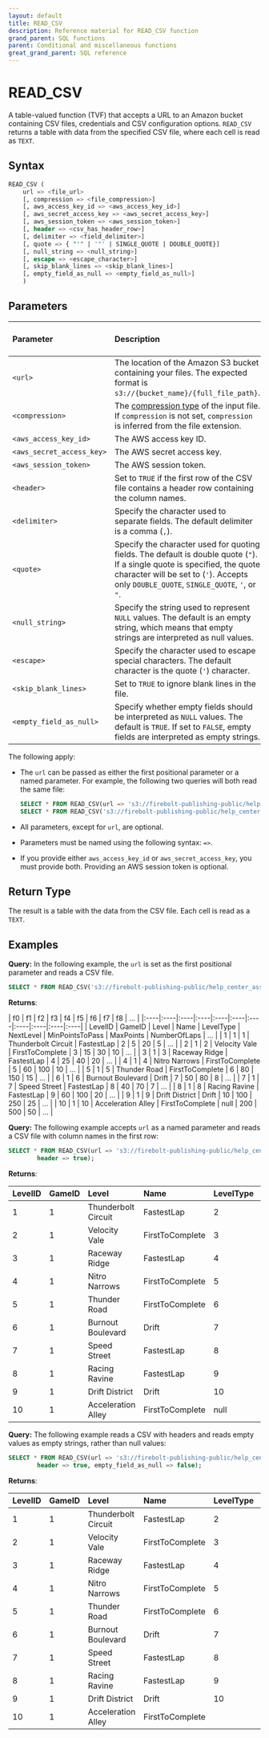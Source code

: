 ```yaml
---
layout: default
title: READ_CSV
description: Reference material for READ_CSV function
grand_parent: SQL functions
parent: Conditional and miscellaneous functions
great_grand_parent: SQL reference
---
```


# READ_CSV

A table-valued function (TVF) that accepts a URL to an Amazon bucket containing CSV files, credentials and CSV configuration options. `READ_CSV` returns a table with data from the specified CSV file, where each cell is read as `TEXT`.

## Syntax

```sql
READ_CSV ( 
    url => <file_url>
    [, compression => <file_compression>]
    [, aws_access_key_id => <aws_access_key_id>]
    [, aws_secret_access_key => <aws_secret_access_key>]
    [, aws_session_token => <aws_session_token>]
    [, header => <csv_has_header_row>]
    [, delimiter => <field_delimiter>]
    [, quote => { "'" | '"' | SINGLE_QUOTE | DOUBLE_QUOTE}]
    [, null_string => <null_string>]
    [, escape => <escape_character>]
    [, skip_blank_lines => <skip_blank_lines>]
    [, empty_field_as_null => <empty_field_as_null>]
    )
```

## Parameters

| Parameter                     | Description                                                                                      | Supported input types |
|:------------------------------|:-------------------------------------------------------------------------------------------------|:----------------------|
| `<url>`                       | The location of the Amazon S3 bucket containing your files. The expected format is `s3://{bucket_name}/{full_file_path}`.          | `TEXT`                |
| `<compression>`               | The [compression type](../../commands/data-definition/create-external-table.md#compression) of the input file. If `compression` is not set, `compression` is inferred from the file extension.           | `TEXT`                |
| `<aws_access_key_id>`                | The AWS access key ID.                                                                                      | `TEXT`                |
| `<aws_secret_access_key>`            | The AWS secret access key.                                                                                  | `TEXT`                |
| `<aws_session_token>`            | The AWS session token.                                                                                  | `TEXT`                |
| `<header>`                    | Set to `TRUE` if the first row of the CSV file contains a header row containing the column names.                                 | `TEXT`                |
| `<delimiter>`                 | Specify the character used to separate fields. The default delimiter is a comma (`,`).                                                            | `TEXT`                |
| `<quote>`                     | Specify the character used for quoting fields. The default is double quote (`"`). If a single quote is specified, the quote character will be set to (`'`). Accepts only `DOUBLE_QUOTE`, `SINGLE_QUOTE`, `'`, or `"`.     | `TEXT`                |
| `<null_string>`               | Specify the string used to represent `NULL` values. The default is an empty string, which means that empty strings are interpreted as null values.                                                             | `TEXT`                |
| `<escape>`                    | Specify the character used to escape special characters. The default character is the quote (`'`) character.                                                                                 | `TEXT`                |
| `<skip_blank_lines>`          | Set to `TRUE` to ignore blank lines in the file.                                                     | `BOOL`                |
| `<empty_field_as_null>`       | Specify whether empty fields should be interpreted as `NULL` values. The default is `TRUE`. If set to `FALSE`, empty fields are interpreted as empty strings.                                               | `BOOL`                |

The following apply:

* The `url` can be passed as either the first positional parameter or a named parameter. For example, the following two queries will both read the same file:

    ```sql
    SELECT * FROM READ_CSV(url => 's3://firebolt-publishing-public/help_center_assets/firebolt_sample_dataset/levels.csv');
    SELECT * FROM READ_CSV('s3://firebolt-publishing-public/help_center_assets/firebolt_sample_dataset/levels.csv');
    ```

* All parameters, except for `url`, are optional. 

* Parameters must be named using the following syntax: `=>`.

* If you provide either `aws_access_key_id` or `aws_secret_access_key`, you must provide both. Providing an AWS session token is optional.

## Return Type

The result is a table with the data from the CSV file. Each cell is read as a `TEXT`.

## Examples

**Query:**
In the following example, the `url` is set as the first positional parameter and reads a CSV file.

```sql
SELECT * FROM READ_CSV('s3://firebolt-publishing-public/help_center_assets/firebolt_sample_dataset/levels.csv');
```
**Returns**:

| f0 | f1 | f2 | f3 | f4 | f5 | f6 | f7 | f8 | ... |
|:----|:----|:----|:----|:----|:----|:----|:----|:----|:----|:----|
| LevelID | GameID | Level | Name | LevelType | NextLevel | MinPointsToPass | MaxPoints | NumberOfLaps | ... |
| 1 | 1 | 1 | Thunderbolt Circuit | FastestLap | 2 | 5 | 20 | 5 | ... |
| 2 | 1 | 2 | Velocity Vale | FirstToComplete | 3 | 15 | 30 | 10 | ... |
| 3 | 1 | 3 | Raceway Ridge | FastestLap | 4 | 25 | 40 | 20 | ... |
| 4 | 1 | 4 | Nitro Narrows | FirstToComplete | 5 | 60 | 100 | 10 | ... |
| 5 | 1 | 5 | Thunder Road | FirstToComplete | 6 | 80 | 150 | 15 | ... |
| 6 | 1 | 6 | Burnout Boulevard | Drift | 7 | 50 | 80 | 8 | ... |
| 7 | 1 | 7 | Speed Street | FastestLap | 8 | 40 | 70 | 7 | ... |
| 8 | 1 | 8 | Racing Ravine | FastestLap | 9 | 60 | 100 | 20 | ... |
| 9 | 1 | 9 | Drift District | Drift | 10 | 100 | 250 | 25 | ... |
| 10 | 1 | 10 | Acceleration Alley | FirstToComplete | null | 200 | 500 | 50 | ... |


**Query:**
The following example accepts `url` as a named parameter and reads a CSV file with column names in the first row:

```sql
SELECT * FROM READ_CSV(url => 's3://firebolt-publishing-public/help_center_assets/firebolt_sample_dataset/levels.csv', 
        header => true);
```
**Returns**:

| LevelID | GameID | Level              | Name                | LevelType       | NextLevel | MinPointsToPass | MaxPoints | NumberOfLaps | ... |
|:------- |:------ |:------------------ |:------------------- |:--------------- |:--------- |:--------------- |:--------- |:------------ |:-- |
| 1  | 1 | Thunderbolt Circuit | FastestLap       | 2 | 5  | 20 | 5  | 20 | ... |
| 2  | 1 | Velocity Vale      | FirstToComplete  | 3 | 15 | 30 | 10 | 10 | ... |
| 3  | 1 | Raceway Ridge      | FastestLap       | 4 | 25 | 40 | 20 | 20 | ... |
| 4  | 1 | Nitro Narrows      | FirstToComplete  | 5 | 60 | 100| 10 | 10 | ... |
| 5  | 1 | Thunder Road       | FirstToComplete  | 6 | 80 | 150| 15 | 15 | ... |
| 6  | 1 | Burnout Boulevard  | Drift            | 7 | 50 | 80 | 8  | 8  | ... |
| 7  | 1 | Speed Street       | FastestLap       | 8 | 40 | 70 | 7  | 7  | ... |
| 8  | 1 | Racing Ravine      | FastestLap       | 9 | 60 | 100| 20 | 20 | ... |
| 9  | 1 | Drift District     | Drift            | 10| 100| 250| 25 | 25 | ... |
| 10 | 1 | Acceleration Alley | FirstToComplete  | null   | 200| 500| 50 | 50 | ... |


**Query:**
The following example reads a CSV with headers and reads empty values as empty strings, rather than null values:

```sql
SELECT * FROM READ_CSV(url => 's3://firebolt-publishing-public/help_center_assets/firebolt_sample_dataset/levels.csv',
        header => true, empty_field_as_null => false);
```
**Returns**:

| LevelID | GameID | Level              | Name                | LevelType       | ... |
|:------- |:------ |:------------------ |:------------------- |:--------------- |:--------- |
| 1       | 1      | Thunderbolt Circuit| FastestLap          | 2               | ...        |
| 2       | 1      | Velocity Vale      | FirstToComplete     | 3               | ...       |
| 3       | 1      | Raceway Ridge      | FastestLap          | 4               | ...        |
| 4       | 1      | Nitro Narrows      | FirstToComplete     | 5               | ...        |
| 5       | 1      | Thunder Road       | FirstToComplete     | 6               | ...        |
| 6       | 1      | Burnout Boulevard  | Drift               | 7               | ...        |
| 7       | 1      | Speed Street       | FastestLap          | 8               | ...        |
| 8       | 1      | Racing Ravine      | FastestLap          | 9               | ...        |
| 9       | 1      | Drift District     | Drift               | 10              | ...       |
| 10      | 1      | Acceleration Alley | FirstToComplete     |             | ...       |
